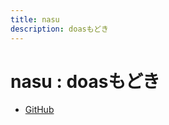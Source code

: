 ```yaml
---
title: nasu
description: doasもどき
---
```


# nasu : doasもどき

- [GitHub](https://github.com/yamader/nasu)
